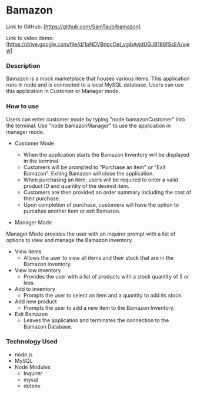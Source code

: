 # Bamazon

Link to GitHub: [https://github.com/SamTaub/bamazon]

Link to video demo: [https://drive.google.com/file/d/1pNDVBnpcOel_vgibAvjdUGJB186fSsEA/view]

### Description

Bamazon is a mock marketplace that houses various items.  This application runs in node and is connected to a local MySQL database.  Users can use this application in Customer or Manager mode.

### How to use

Users can enter customer mode by typing "node bamazonCustomer" into the terminal.  Use "node bamazonManager" to use the application in manager mode.

* Customer Mode
    
    * When the application starts the Bamazon Inventory will be displayed in the terminal.
    * Customers will be prompted to "Purchase an item" or "Exit Bamazon".  Exiting Bamazon will close the application.
    * When purchasing an item, users will be required to enter a valid product ID and quantity of the desired item.
    * Customers are then provided an order summary including the cost of their purchase.
    * Upon completion of purchase, customers will have the option to purcahse another item or exit Bamazon.

* Manager Mode

Manager Mode provides the user with an inquirer prompt with a list of options to view and manage the Bamazon inventory.

* View items
    * Allows the user to view all items and their stock that are in the Bamazon inventory.
* View low inventory
    * Provides the user with a list of products with a stock quantity of 5 or less.
* Add to inventory
    * Prompts the user to select an item and a quantity to add its stock.
* Add new product
    * Prompts the user to add a new item to the Bamazon Inventory.
* Exit Bamazon
    * Leaves the application and terminates the connection to the Bamazon Database.

### Technology Used

* node.js
* MySQL
* Node Modules
    * Inquirer
    * mysql
    * dotenv
